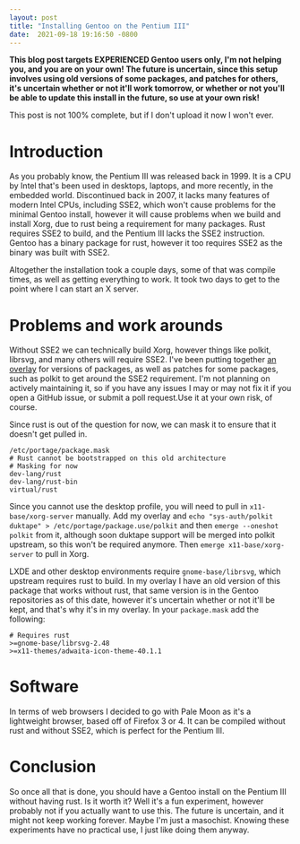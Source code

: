 ```yaml
---
layout: post
title: "Installing Gentoo on the Pentium III"
date:  2021-09-18 19:16:50 -0800
---
```

**This blog post targets EXPERIENCED Gentoo users only, I'm not helping you, and you are on your own! The future is uncertain, since this setup involves using old versions of some packages, and patches for others, it's uncertain whether or not it'll work tomorrow, or whether or not you'll be able to update this install in the future, so use at your own risk!**

This post is not 100% complete, but if I don't upload it now I won't ever.

# **Introduction**
As you probably know, the Pentium III was released back in 1999. It is a CPU by Intel that's been used in desktops, laptops, and more recently, in the embedded world. Discontinued back in 2007, it lacks many features of modern Intel CPUs, including SSE2, which won't cause problems for the minimal Gentoo install, however it will cause problems when we build and install Xorg, due to rust being a requirement for many packages. Rust requires SSE2 to build, and the Pentium III lacks the SSE2 instruction. Gentoo has a binary package for rust, however it too requires SSE2 as the binary was built with SSE2.

Altogether the installation took a couple days, some of that was compile times, as well as getting everything to work. It took two days to get to the point where I can start an X server.

# **Problems and work arounds**
Without SSE2 we can technically build Xorg, however things like polkit, librsvg, and many others will require SSE2. I've been putting together [an overlay](https://github.com/alicela1n/gentoo-piii) for versions of packages, as well as patches for some packages, such as polkit to get around the SSE2 requirement. I'm not planning on actively maintaining it, so if you have any issues I may or may not fix it if you open a GitHub issue, or submit a poll request.Use it at your own risk, of course.

Since rust is out of the question for now, we can mask it to ensure that it doesn't get pulled in.
```
/etc/portage/package.mask
# Rust cannot be bootstrapped on this old architecture
# Masking for now
dev-lang/rust
dev-lang/rust-bin
virtual/rust
```

Since you cannot use the desktop profile, you will need to pull in `x11-base/xorg-server` manually. Add my overlay and `echo "sys-auth/polkit duktape" > /etc/portage/package.use/polkit` and then `emerge --oneshot polkit` from it, although soon duktape support will be merged into polkit upstream, so this won't be required anymore. Then `emerge x11-base/xorg-server` to pull in Xorg.

LXDE and other desktop environments require `gnome-base/librsvg`, which upstream requires rust to build. In my overlay I have an old version of this package that works without rust, that same version is in the Gentoo repositories as of this date, however it's uncertain whether or not it'll be kept, and that's why it's in my overlay. In your `package.mask` add the following:
```
# Requires rust
>=gnome-base/librsvg-2.48
>=x11-themes/adwaita-icon-theme-40.1.1
```

# **Software**
In terms of web browsers I decided to go with Pale Moon as it's a lightweight browser, based off of Firefox 3 or 4. It can be compiled without rust and without SSE2, which is perfect for the Pentium III.

# **Conclusion**
So once all that is done, you should have a Gentoo install on the Pentium III without having rust. Is it worth it? Well it's a fun experiment, however probably not if you actually want to use this. The future is uncertain, and it might not keep working forever. Maybe I'm just a masochist. Knowing these experiments have no practical use, I just like doing them anyway.
